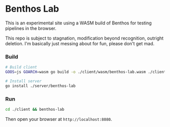 Benthos Lab
===========

This is an experimental site using a WASM build of Benthos for testing pipelines
in the browser.

This repo is subject to stagnation, modification beyond recognition, outright
deletion. I'm basically just messing about for fun, please don't get mad.

### Build

``` sh
# Build client
GOOS=js GOARCH=wasm go build -o ./client/wasm/benthos-lab.wasm ./client/wasm/benthos-lab.go

# Install server
go install ./server/benthos-lab
```

### Run

``` sh
cd ./client && benthos-lab
```

Then open your browser at `http://localhost:8080`.

